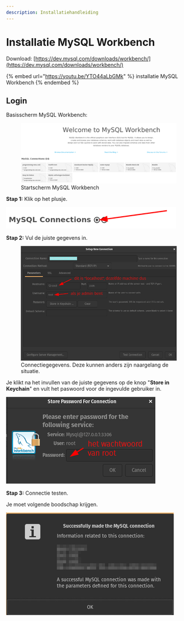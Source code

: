```yaml
---
description: Installatiehandleiding
---
```


# Installatie MySQL Workbench

Download: [https://dev.mysql.com/downloads/workbench/](https://dev.mysql.com/downloads/workbench/)

{% embed url="https://youtu.be/YTO44aLbGMk" %}
installatie MySQL Workbench
{% endembed %}

## Login

Basisscherm MySQL Workbench:

<figure><img src="../.gitbook/assets/startschermmysqlworkbench.png" alt=""><figcaption>Startscherm MySQL Workbench</figcaption></figure>

**Stap 1:** Klik op het plusje.

![](<../.gitbook/assets/mysqlworkbenchplusje.png>)

**Stap 2:** Vul de juiste gegevens in.

<figure><img src="../.gitbook/assets/mysqlworkbenchconnectiegegevens.png" alt=""><figcaption>Connectiegegevens. Deze kunnen anders zijn naargelang de situatie.</figcaption></figure>

Je klikt na het invullen van de juiste gegevens op de knop "**Store in Keychain**" en vult het paswoord voor de ingevulde gebruiker in.

![](<../.gitbook/assets/mysqlworkbenchwachtwoord.png>)

**Stap 3:** Connectie testen.

Je moet volgende boodschap krijgen.

![](<../.gitbook/assets/mysqlworkbenchsuccessfulconnection.png>)
